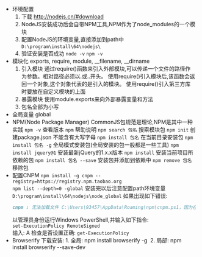 * 环境配置
    1.  下载
        <http://nodejs.cn/#download>
   2. NodeJS安装成功后会自带NPM工具,NPM作为了node_modules的一个模块
   3. 配置NodeJS的环境变量,直接添加到path中
        `D:\program\install\64\nodejs\`
   4. 验证安装是否成功
        `node -v`
        `npm -v`
* 模块化
    exports, require, module, __filename, __dirname
    1. 引入模块
        通过require()函数来引入外部模块,可以传递一个文件的路径作为参数。相对路径必须以.或..开头。
        使用require()引入模块后,该函数会返回一个对象,这个对象代表的是引入的模块。
        使用require()引入第三方库时要放在自定义模块的上面
    2. 暴露模块
        使用module.exports来向外部暴露变量和方法
    3. 包名全部为小写
* 全局变量
    global
* NPM(Node Package Manager)
    CommonJS包规范是理论,NPM是其中一种实践
    `npm -v` 查看版本
    `npm` 帮助说明
    `npm search 包名` 搜索模块包
    `npm init` 创建package.json 不能含有大写字母
    `npm install 包名` 在当前目录安装包
    `npm install 包名 -g` 全局模式安装包(全局安装的包一般都是一些工具)
    `npm install jquery@1` 安装最新jQuery的1.x.x版本
    `npm install` 安装当前项目所依赖的包
    `npm install 包名 --save` 安装包并添加到依赖中
    `npm remove 包名` 移除包
* 配置CNPM
    `npm install -g cnpm --registry=https://registry.npm.taobao.org`  
    `npm list --depth=0 -global`
    安装完以后注意配置path环境变量`D:\program\install\64\nodejs\node_global` 
    如果出现如下错误:  
    ```markdown
    cnpm : 无法加载文件 C:\Users\93457\AppData\Roaming\npm\cnpm.ps1，因为在此系统上禁止运行脚本。有关详细信息 。。。 
    ```
    以管理员身份运行Windows PowerShell,并输入如下指令:  
    `set-ExecutionPolicy RemoteSigned`  
    输入: A
         检查是否设置正确: `get-ExecutionPolicy`
* Browserify
    下载安装: 1. 全局: npm install browserify -g
    ​                  2. 局部: npm install browserify --save-dev



